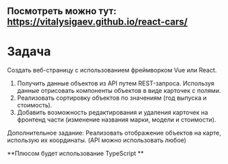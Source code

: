 ## Посмотреть можно тут: https://vitalysigaev.github.io/react-cars/

# Задача
 Создать веб-страницу с использованием фреймворком Vue или React.

1. Получить данные объектов из API путем REST-запроса. Используя данные отрисовать компоненты объектов в виде карточек с полями.
2. Реализовать сортировку объектов по значениям (год выпуска и стоимость).
3. Добавить возможность редактирования и удаления карточек на фронтенд части (изменение названия марки, модели и стоимости).

Дополнительное задание:
Реализовать отображение объектов на карте, использую их координаты. (API можно использовать любое)

**Плюсом будет использование TypeScript **

